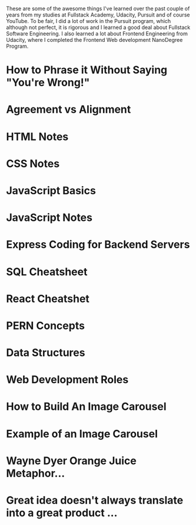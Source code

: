 These are some of the awesome things I've learned over the past couple of years from my studies at Fullstack Academy, Udacity, Pursuit and of course YouTube. To be fair, I did a lot of work in the Pursuit program, which although not perfect, it is rigorous and I learned a good deal about Fullstack Software Engineering. I also learned a lot about Frontend Engineering from Udacity, where I completed the Frontend Web development NanoDegree Program.


# How to Phrase it Without Saying "You're Wrong!"
# Agreement vs Alignment
# HTML Notes
# CSS Notes
# JavaScript Basics
# JavaScript Notes
# Express Coding for Backend Servers
# SQL Cheatsheet
# React Cheatshet
# PERN Concepts
# Data Structures
# Web Development Roles
# How to Build An Image Carousel
# Example of an Image Carousel
# Wayne Dyer Orange Juice Metaphor...
# Great idea doesn't always translate into a great product ...

